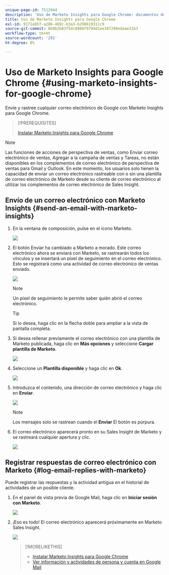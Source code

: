 ```yaml
---
unique-page-id: 7512944
description: 'Uso de Marketo Insights para Google Chrome: documentos de Marketo: documentación del producto'
title: Uso de Marketo Insights para Google Chrome
exl-id: 9171e85f-a286-469c-b3a3-b290619311c9
source-git-commit: 8b9b2b83f5dc8908f9794d1ee387299edaae31b3
workflow-type: tm+mt
source-wordcount: '291'
ht-degree: 0%

---
```


# Uso de Marketo Insights para Google Chrome {#using-marketo-insights-for-google-chrome}

Envíe y rastree cualquier correo electrónico de Google con Marketo Insights para Google Chrome.

>[!PREREQUISITES]
>
>[Instalar Marketo Insights para Google Chrome](/help/marketo/product-docs/marketo-sales-insight/msi-chrome-plugin/install-marketo-insights-for-google-chrome.md)

>[!NOTE]
>
>Las funciones de acciones de perspectiva de ventas, como Enviar correo electrónico de ventas, Agregar a la campaña de ventas y Tareas, no están disponibles en los complementos de correo electrónico de perspectiva de ventas para Gmail y Outlook. En este momento, los usuarios solo tienen la capacidad de enviar un correo electrónico rastreable con o sin una plantilla de correo electrónico de Marketo desde su cliente de correo electrónico al utilizar los complementos de correo electrónico de Sales Insight.

## Envío de un correo electrónico con Marketo Insights {#send-an-email-with-marketo-insights}

1. En la ventana de composición, pulse en el icono Marketo.

   ![](assets/image2015-10-5-14-3a57-3a53.png)

1. El botón Enviar ha cambiado a Marketo a morado. Este correo electrónico ahora se enviará con Marketo, se rastrearán todos los vínculos y se insertará un píxel de seguimiento en el correo electrónico. Esto se registrará como una actividad de correo electrónico de ventas enviado.

   ![](assets/image2015-10-5-15-3a2-3a21.png)

   >[!NOTE]
   >
   >Un píxel de seguimiento le permite saber quién abrió el correo electrónico.

   >[!TIP]
   >
   >Si lo desea, haga clic en la flecha doble para ampliar a la vista de pantalla completa.

1. Si desea rellenar previamente el correo electrónico con una plantilla de Marketo publicada, haga clic en **Más opciones** y seleccione **Cargar plantilla de Marketo**.

   ![](assets/image2015-10-5-15-3a6-3a50.png)

1. Seleccione un **Plantilla disponible** y haga clic en **Ok**.

   ![](assets/image2015-10-5-15-3a11-3a44.png)

1. Introduzca el contenido, una dirección de correo electrónico y haga clic en **Enviar**.

   ![](assets/image2015-10-6-14-3a37-3a32.png)

   >[!NOTE]
   >
   >Los mensajes solo se rastrean cuando el **Enviar** El botón es púrpura.

1. El correo electrónico aparecerá pronto en su Sales Insight de Marketo y se rastreará cualquier apertura y clic.

   ![](assets/image2015-4-23-16-3a59-3a43.png)

## Registrar respuestas de correo electrónico con Marketo {#log-email-replies-with-marketo}

Puede registrar las respuestas y la actividad antigua en el historial de actividades de un posible cliente.

1. En el panel de vista previa de Google Mail, haga clic en **Iniciar sesión con Marketo**.

   ![](assets/image2015-4-23-17-3a0-3a42.png)

1. ¡Eso es todo! El correo electrónico aparecerá próximamente en Marketo Sales Insight.

   ![](assets/image2015-4-23-17-3a1-3a26.png)

   >[!MORELIKETHIS]
   >
   >* [Instalar Marketo Insights para Google Chrome](/help/marketo/product-docs/marketo-sales-insight/msi-chrome-plugin/install-marketo-insights-for-google-chrome.md)
   >* [Ver información y actividades de persona y cuenta en Google Mail](/help/marketo/product-docs/marketo-sales-insight/msi-chrome-plugin/view-person-and-account-information-and-activities-in-google-mail.md)
